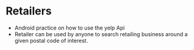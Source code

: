 # Retailers #
* Android practice on how to use the yelp Api
* Retailer can be used by anyone to search retailing business around a given postal code of interest.



